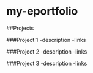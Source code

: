 # my-eportfolio

##Projects

###Project 1
-description
-links


###Project 2
-description
-links


###Project 3
-description
-links
